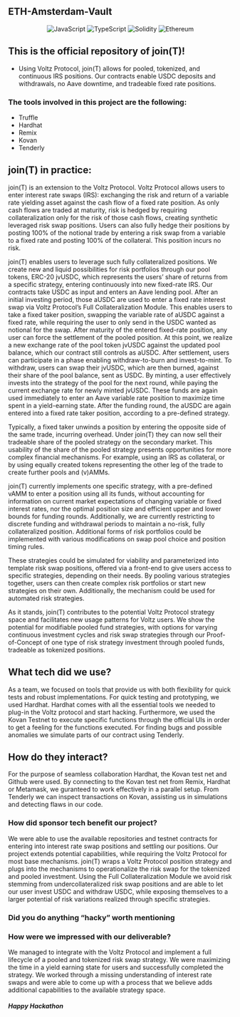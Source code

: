 ## ETH-Amsterdam-Vault

<div align="center">

<img alt="JavaScript" src="https://img.shields.io/badge/-JavaScript-F0DB4F?style=flat-square&logo=javascript&logoColor=black" />
<img alt="TypeScript" src="https://img.shields.io/badge/-TypeScript-007ACC?style=flat-square&logo=typescript&logoColor=white" />
<img alt="Solidity" src="https://img.shields.io/badge/-Solidity-BAC9F9?style=flat-square&logo=solidity&logoColor=363636" />
<img alt="Ethereum" src="https://img.shields.io/badge/-Ethereum-3C3C3D?style=flat-square&logo=ethereum&logoColor=white" />
</div>

## This is the official repository of join(T)! 

* Using Voltz Protocol, join(T) allows for pooled, tokenized, and continuous IRS positions. Our contracts enable USDC deposits and withdrawals, no Aave downtime, and tradeable fixed rate positions.

### The tools involved in this project are the following:
* Truffle
* Hardhat
* Remix
* Kovan
* Tenderly

## join(T) in practice:
join(T) is an extension to the Voltz Protocol. Voltz Protocol allows users to enter interest rate swaps  (IRS): exchanging the risk and return of a variable rate yielding asset against the cash flow of a fixed rate position. As only cash flows are traded at maturity, risk is hedged by requiring collateralization only for the risk of those cash flows, creating synthetic leveraged risk swap positions. Users can also fully hedge their positions by posting 100% of the notional trade by entering a risk swap from a variable to a fixed rate and posting 100% of the collateral. This position incurs no risk. 

join(T) enables users to leverage such fully collateralized positions. We create new and liquid possibilities for risk portfolios through our pool tokens, ERC-20 jvUSDC, which represents the users’ share of returns from a specific strategy, entering continuously into new fixed-rate IRS.  Our contracts take USDC as input and enters an Aave lending pool. After an initial investing period, those aUSDC are used to enter a fixed rate interest swap via Voltz Protocol’s Full Collateralization Module. This enables users to take a fixed taker position, swapping the variable rate of aUSDC against a fixed rate, while requiring the user to only send in the USDC wanted as notional for the swap. After maturity of the entered fixed-rate position, any user can force the settlement of the pooled position. At this point, we realize a new exchange rate of the pool token jvUSDC against the updated pool balance, which our contract still controls as aUSDC. After settlement, users can participate in a phase enabling withdraw-to-burn and invest-to-mint. To withdraw, users can swap their jvUSDC, which are then burned, against their share of the pool balance, sent as USDC. By minting, a user effectively invests into the strategy of the pool for the next round, while paying the current exchange rate for newly minted jvUSDC. These funds are again used immediately to enter an Aave variable rate position to maximize time spent in a yield-earning state. After the funding round, the aUSDC are again entered into a fixed rate taker position, according to a pre-defined strategy.  

Typically, a fixed taker unwinds a position by entering the opposite side of the same trade, incurring overhead. Under join(T) they can now sell their tradeable share of the pooled strategy on the secondary market. This usability of the share of the pooled strategy presents opportunities for more complex financial mechanisms. For example, using an IRS as collateral, or by using equally created tokens representing the other leg of the trade to create further pools and (v)AMMs. 

join(T) currently implements one specific strategy, with a pre-defined vAMM to enter a position using all its funds, without accounting for information on current market expectations of changing variable or fixed interest rates, nor the optimal position size and efficient upper and lower bounds for funding rounds. Additionally, we are currently restricting to discrete funding and withdrawal periods to maintain a no-risk, fully collateralized position. Additional forms of risk portfolios could be implemented with various modifications on swap pool choice and position timing rules.

These strategies could be simulated for viability and parameterized into template risk swap positions, offered via a front-end to give users access to specific strategies, depending on their needs. By pooling various strategies together, users can then create complex risk portfolios or start new strategies on their own. Additionally, the mechanism could be used for automated risk strategies.  

As it stands, join(T) contributes to the potential Voltz Protocol strategy space and facilitates new usage patterns for Voltz users. We show the potential for modifiable pooled fund strategies, with options for varying continuous investment cycles and risk swap strategies through our Proof-of-Concept of one type of risk strategy investment through pooled funds, tradeable as tokenized positions. 

## What tech did we use?
As a team, we focused on tools that provide us with both flexibility for quick tests and robust implementations. For quick testing and prototyping, we used Hardhat. Hardhat comes with all the essential tools we needed to plug-in the Voltz protocol and start hacking. Furthermore, we used the Kovan Testnet to execute specific functions through the official UIs in order to get a feeling for the functions executed. For finding bugs and possible anomalies we simulate parts of our contract using Tenderly. 

## How do they interact?
For the purpose of seamless collaboration Hardhat, the Kovan test net and Github were used. By connecting to the Kovan test net from Remix, Hardhat or Metamask, we guranteed to work effectively in a parallel setup. From Tenderly we can inspect transactions on Kovan, assisting us in simulations and detecting flaws in our code.

### How did sponsor tech benefit our project?
We were able to use the available repositories and testnet contracts for entering into interest rate swap positions and settling our positions. Our project extends potential capabilities, while requiring the Voltz Protocol for most base mechanisms. join(T) wraps a Voltz Protocol position strategy and plugs into the mechanisms to operationalize the risk swap for the tokenized and pooled investment. Using the Full Collateralization Module we avoid risk stemming from undercollateralized risk swap positions and are able to let our user invest USDC and withdraw USDC, while exposing themselves to a larger potential of risk variations realized through specific strategies. 

### Did you do anything “hacky” worth mentioning

### How were we impressed with our deliverable?
We managed to integrate with the Voltz Protocol and implement a full lifecycle of a pooled and tokenized risk swap strategy. We were maximizing the time in a yield earning state for users and successfully completed the strategy. 
We worked through a missing understanding of interest rate swaps and were able to come up with a process that we believe adds additional capabilities to the available strategy space. 



##### Happy Hackathon
